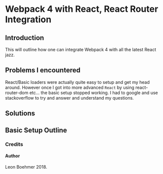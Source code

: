 # Webpack 4 with React, React Router Integration

## Introduction

This will outline how one can integrate Webpack 4 with all the latest React jazz.

## Problems I encountered

React/Basic loaders were actually quite easy to setup and get my head around. However once I got into more advanced `React` by using react-router-dom etc... the basic setup stopped working. I had to google and use stackoverflow to try and answer and understand my questions.

## Solutions

## Basic Setup Outline

### Credits

#### Author

Leon Boehmer 2018.
